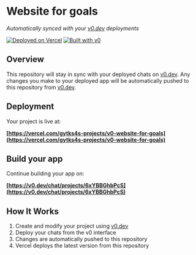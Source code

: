 # Website for goals

*Automatically synced with your [v0.dev](https://v0.dev) deployments*

[![Deployed on Vercel](https://img.shields.io/badge/Deployed%20on-Vercel-black?style=for-the-badge&logo=vercel)](https://vercel.com/gytks4s-projects/v0-website-for-goals)
[![Built with v0](https://img.shields.io/badge/Built%20with-v0.dev-black?style=for-the-badge)](https://v0.dev/chat/projects/6xYBBGhbPcS)

## Overview

This repository will stay in sync with your deployed chats on [v0.dev](https://v0.dev).
Any changes you make to your deployed app will be automatically pushed to this repository from [v0.dev](https://v0.dev).

## Deployment

Your project is live at:

**[https://vercel.com/gytks4s-projects/v0-website-for-goals](https://vercel.com/gytks4s-projects/v0-website-for-goals)**

## Build your app

Continue building your app on:

**[https://v0.dev/chat/projects/6xYBBGhbPcS](https://v0.dev/chat/projects/6xYBBGhbPcS)**

## How It Works

1. Create and modify your project using [v0.dev](https://v0.dev)
2. Deploy your chats from the v0 interface
3. Changes are automatically pushed to this repository
4. Vercel deploys the latest version from this repository